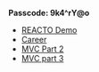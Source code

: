 **Passcode: 9k4^rY@o**

- [REACTO Demo](https://exeterlms.zoom.us/rec/share/xGClnxmggfTPBIDAjE8Zlq8kmFI11PmhqQaQaJK9QVxRT0qAW6W0wd7TzRxLVuEZ.Yo9h4rGOd0Zi6tmJ?startTime=1603285827000)
- [Career](https://exeterlms.zoom.us/rec/share/xGClnxmggfTPBIDAjE8Zlq8kmFI11PmhqQaQaJK9QVxRT0qAW6W0wd7TzRxLVuEZ.Yo9h4rGOd0Zi6tmJ?startTime=1603292867000)
- [MVC Part 2](https://exeterlms.zoom.us/rec/share/xGClnxmggfTPBIDAjE8Zlq8kmFI11PmhqQaQaJK9QVxRT0qAW6W0wd7TzRxLVuEZ.Yo9h4rGOd0Zi6tmJ?startTime=1603294467000)
- [MVC part 3](https://exeterlms.zoom.us/rec/share/xGClnxmggfTPBIDAjE8Zlq8kmFI11PmhqQaQaJK9QVxRT0qAW6W0wd7TzRxLVuEZ.Yo9h4rGOd0Zi6tmJ?startTime=1603301589000)